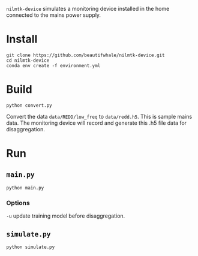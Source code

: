 `nilmtk-device` simulates a monitoring device installed in the home connected to
the mains power supply.

# Install 

```
git clone https://github.com/beautifwhale/nilmtk-device.git
cd nilmtk-device
conda env create -f environment.yml
```

# Build

`python convert.py`

Convert the data `data/REDD/low_freq` to `data/redd.h5`. This is sample mains
data. The monitoring device will record and generate this .h5 file data for disaggregation.

# Run

## `main.py`

`python main.py`

### Options

`-u` update training model before disaggregation.


## `simulate.py`

`python simulate.py`




